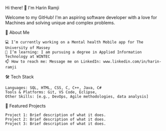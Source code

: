 Hi there! 👋 I'm Harin Ramji

Welcome to my GitHub! I'm an aspiring software developer with a love for Machines and solving unique and complex problems.

🚀 About Me

    💻 I’m currently working on a Mental health Mobile app for The University of Massey
    🌱 I’m learning: I am pursuing a degree in Applied Information Technology at WINTEC
    📫 How to reach me: Message me on LinkedIn: www.linkedin.com/in/harin-ramji

🛠 Tech Stack

    Languages: SQL, HTML, CSS, C, C++, Java, C#
    Tools & Platforms: Git, VS Code, Eclipse,
    Other Skills: [e.g., DevOps, Agile methodologies, data analysis]

🌟 Featured Projects

    Project 1: Brief description of what it does.
    Project 2: Brief description of what it does.
    Project 3: Brief description of what it does.


